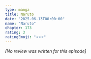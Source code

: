 ```yaml
---
type: manga
title: Naruto
date: "2025-06-13T00:00:00"
name: "Naruto"
chapter: 173
rating: 3
ratingEmoji: "⭐️⭐️⭐️"
---
```


_[No review was written for this episode]_